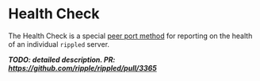 # Health Check

The Health Check is a special [peer port method](peer-port-methods.html) for reporting on the health of an individual `rippled` server.

***TODO: detailed description. PR: <https://github.com/ripple/rippled/pull/3365>***
